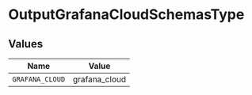 # OutputGrafanaCloudSchemasType


## Values

| Name            | Value           |
| --------------- | --------------- |
| `GRAFANA_CLOUD` | grafana_cloud   |
